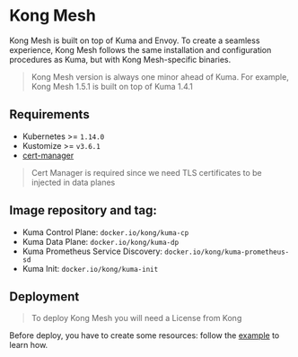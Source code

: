 # Kong Mesh

Kong Mesh is built on top of Kuma and Envoy. To create a seamless experience, Kong Mesh follows the same installation and configuration procedures as Kuma, but with Kong Mesh-specific binaries.

> Kong Mesh version is always one minor ahead of Kuma. For example, Kong Mesh 1.5.1 is built on top of Kuma 1.4.1

## Requirements

- Kubernetes >= `1.14.0`
- Kustomize >= `v3.6.1`
- [cert-manager](https://github.com/sighupio/fury-kubernetes-ingress/tree/master/katalog/cert-manager)

> Cert Manager is required since we need TLS certificates to be injected in data planes

## Image repository and tag:

* Kuma Control Plane: `docker.io/kong/kuma-cp`
* Kuma Data Plane: `docker.io/kong/kuma-dp`
* Kuma Prometheus Service Discovery: `docker.io/kong/kuma-prometheus-sd`
* Kuma Init: `docker.io/kong/kuma-init`

## Deployment

> To deploy Kong Mesh you will need a License from Kong

Before deploy, you have to create some resources: follow the [example](../../examples/kong-mesh/multi-cluster/README.md) to learn how.

